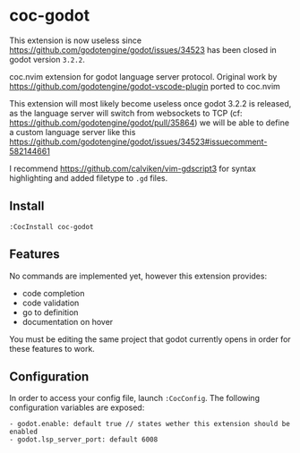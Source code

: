 # coc-godot

This extension is now useless since https://github.com/godotengine/godot/issues/34523 has been closed in godot version `3.2.2`.

coc.nvim extension for godot language server protocol.
Original work by https://github.com/godotengine/godot-vscode-plugin ported to coc.nvim

This extension will most likely become useless once godot 3.2.2 is released,
as the language server will switch from websockets to TCP (cf: https://github.com/godotengine/godot/pull/35864)
we will be able to define a custom language server like this https://github.com/godotengine/godot/issues/34523#issuecomment-582144661

I recommend https://github.com/calviken/vim-gdscript3 for syntax highlighting
and added filetype to `.gd` files.

## Install

`:CocInstall coc-godot`

## Features

No commands are implemented yet, however this extension provides:
- code completion
- code validation
- go to definition
- documentation on hover

You must be editing the same project that godot currently opens in order for
these features to work.

## Configuration

In order to access your config file, launch `:CocConfig`.
The following configuration variables are exposed:

```
- godot.enable: default true // states wether this extension should be enabled
- godot.lsp_server_port: default 6008
```
